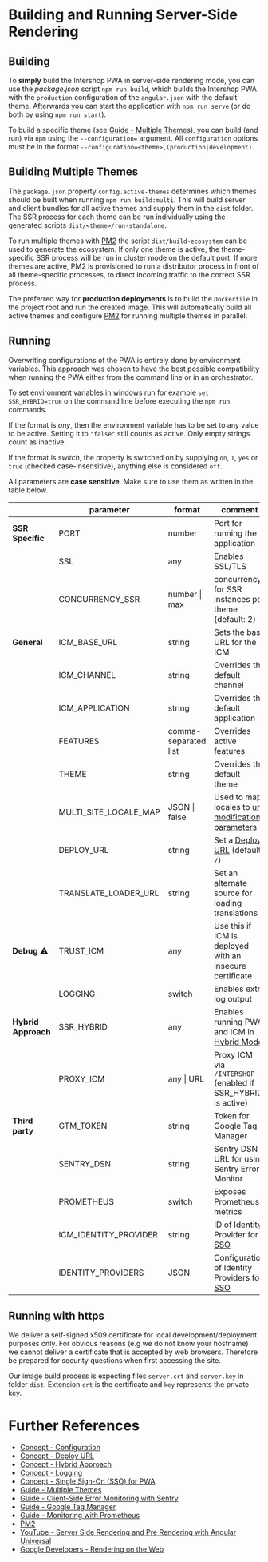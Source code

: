 <!--
kb_guide
kb_pwa
kb_everyone
kb_sync_latest_only
-->

# Building and Running Server-Side Rendering

## Building

To **simply** build the Intershop PWA in server-side rendering mode, you can use the _package.json_ script `npm run build`, which builds the Intershop PWA with the `production` configuration of the `angular.json` with the default theme.
Afterwards you can start the application with `npm run serve` (or do both by using `npm run start`).

To build a specific theme (see [Guide - Multiple Themes][multiple-themes]), you can build (and run) via `npm` using the `--configuration=` argument.
All `configuration` options must be in the format `--configuration=<theme>,(production|development)`.

## Building Multiple Themes

The `package.json` property `config.active-themes` determines which themes should be built when running `npm run build:multi`.
This will build server and client bundles for all active themes and supply them in the `dist` folder.
The SSR process for each theme can be run individually using the generated scripts `dist/<theme>/run-standalone`.

To run multiple themes with [PM2][pm2] the script `dist/build-ecosystem` can be used to generate the ecosystem.
If only one theme is active, the theme-specific SSR process will be run in cluster mode on the default port.
If more themes are active, PM2 is provisioned to run a distributor process in front of all theme-specific processes, to direct incoming traffic to the correct SSR process.

The preferred way for **production deployments** is to build the `Dockerfile` in the project root and run the created image.
This will automatically build all active themes and configure [PM2][pm2] for running multiple themes in parallel.

## Running

Overwriting configurations of the PWA is entirely done by environment variables.
This approach was chosen to have the best possible compatibility when running the PWA either from the command line or in an orchestrator.

To [set environment variables in windows](https://docs.microsoft.com/en-us/windows-server/administration/windows-commands/set_1) run for example `set SSR_HYBRID=true` on the command line before executing the `npm run` commands.

If the format is _any_, then the environment variable has to be set to any value to be active.
Setting it to `"false"` still counts as active.
Only empty strings count as inactive.

If the format is _switch_, the property is switched on by supplying `on`, `1`, `yes` or `true` (checked case-insensitive), anything else is considered `off`.

All parameters are **case sensitive**.
Make sure to use them as written in the table below.

|                     | parameter             | format               | comment                                                                                      |
| ------------------- | --------------------- | -------------------- | -------------------------------------------------------------------------------------------- |
| **SSR Specific**    | PORT                  | number               | Port for running the application                                                             |
|                     | SSL                   | any                  | Enables SSL/TLS                                                                              |
|                     | CONCURRENCY_SSR       | number \| max        | concurrency for SSR instances per theme (default: 2)                                         |
| **General**         | ICM_BASE_URL          | string               | Sets the base URL for the ICM                                                                |
|                     | ICM_CHANNEL           | string               | Overrides the default channel                                                                |
|                     | ICM_APPLICATION       | string               | Overrides the default application                                                            |
|                     | FEATURES              | comma-separated list | Overrides active features                                                                    |
|                     | THEME                 | string               | Overrides the default theme                                                                  |
|                     | MULTI_SITE_LOCALE_MAP | JSON \| false        | Used to map locales to [url modification parameters](../guides/multi-site-configurations.md) |
|                     | DEPLOY_URL            | string               | Set a [Deploy URL][concept-deploy-url] (default `/`)                                         |
|                     | TRANSLATE_LOADER_URL  | string               | Set an alternate source for loading translations                                             |
| **Debug** :warning: | TRUST_ICM             | any                  | Use this if ICM is deployed with an insecure certificate                                     |
|                     | LOGGING               | switch               | Enables extra log output                                                                     |
| **Hybrid Approach** | SSR_HYBRID            | any                  | Enables running PWA and ICM in [Hybrid Mode][concept-hybrid]                                 |
|                     | PROXY_ICM             | any \| URL           | Proxy ICM via `/INTERSHOP` (enabled if SSR_HYBRID is active)                                 |
| **Third party**     | GTM_TOKEN             | string               | Token for Google Tag Manager                                                                 |
|                     | SENTRY_DSN            | string               | Sentry DSN URL for using Sentry Error Monitor                                                |
|                     | PROMETHEUS            | switch               | Exposes Prometheus metrics                                                                   |
|                     | ICM_IDENTITY_PROVIDER | string               | ID of Identity Provider for [SSO][concept-sso]                                               |
|                     | IDENTITY_PROVIDERS    | JSON                 | Configuration of Identity Providers for [SSO][concept-sso]                                   |

## Running with https

We deliver a self-signed x509 certificate for local development/deployment purposes only.
For obvious reasons (e.g we do not know your hostname) we cannot deliver a certificate that is accepted by web browsers.
Therefore be prepared for security questions when first accessing the site.

Our image build process is expecting files `server.crt` and `server.key` in folder `dist`.
Extension `crt` is the certificate and `key` represents the private key.

# Further References

- [Concept - Configuration](../concepts/configuration.md)
- [Concept - Deploy URL][concept-deploy-url]
- [Concept - Hybrid Approach][concept-hybrid]
- [Concept - Logging](../concepts/logging.md)
- [Concept - Single Sign-On (SSO) for PWA][concept-sso]
- [Guide - Multiple Themes][multiple-themes]
- [Guide - Client-Side Error Monitoring with Sentry](./sentry-error-monitoring.md)
- [Guide - Google Tag Manager](./google-tag-manager.md)
- [Guide - Monitoring with Prometheus](./prometheus-monitoring.md)
- [PM2][pm2]
- [YouTube - Server Side Rendering and Pre Rendering with Angular Universal](https://www.youtube.com/watch?v=-VDOAjzLcvQ)
- [Google Developers - Rendering on the Web](https://developers.google.com/web/updates/2019/02/rendering-on-the-web)

[concept-sso]: ../concepts/sso.md
[concept-hybrid]: ../concepts/hybrid-approach.md
[concept-deploy-url]: ../concepts/deploy-url.md
[multiple-themes]: ./multiple-themes.md
[pm2]: https://pm2.keymetrics.io
